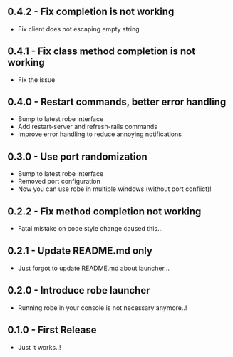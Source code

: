## 0.4.2 - Fix completion is not working
* Fix client does not escaping empty string

## 0.4.1 - Fix class method completion is not working
* Fix the issue

## 0.4.0 - Restart commands, better error handling
* Bump to latest robe interface
* Add restart-server and refresh-rails commands
* Improve error handling to reduce annoying notifications

## 0.3.0 - Use port randomization
* Bump to latest robe interface
* Removed port configuration
* Now you can use robe in multiple windows (without port conflict)!

## 0.2.2 - Fix method completion not working
* Fatal mistake on code style change caused this...

## 0.2.1 - Update README.md only
* Just forgot to update README.md about launcher...

## 0.2.0 - Introduce robe launcher
* Running robe in your console is not necessary anymore..!

## 0.1.0 - First Release
* Just it works..!
